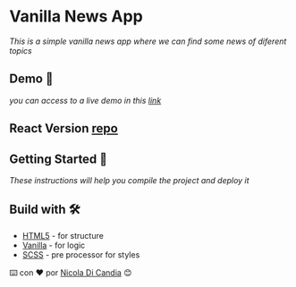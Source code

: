 # Vanilla News App

_This is a simple vanilla news app where we can find some news of diferent topics_

## Demo 👀

_you can access to a live demo in this [link](https://vanilla-news.netlify.app)_

## React Version [repo](https://github.com/iamalexandro/react-news-app)

## Getting Started 🚀

_These instructions will help you compile the project and deploy it_

## Build with 🛠️

* [HTML5](https://developer.mozilla.org/es/docs/Web/HTML) - for structure
* [Vanilla](https://developer.mozilla.org/es/docs/Web/JavaScript) - for logic
* [SCSS](https://sass-lang.com/guide) - pre processor for styles

⌨️ con ❤️ por [Nicola Di Candia](https://github.com/iamalexandro) 😊
